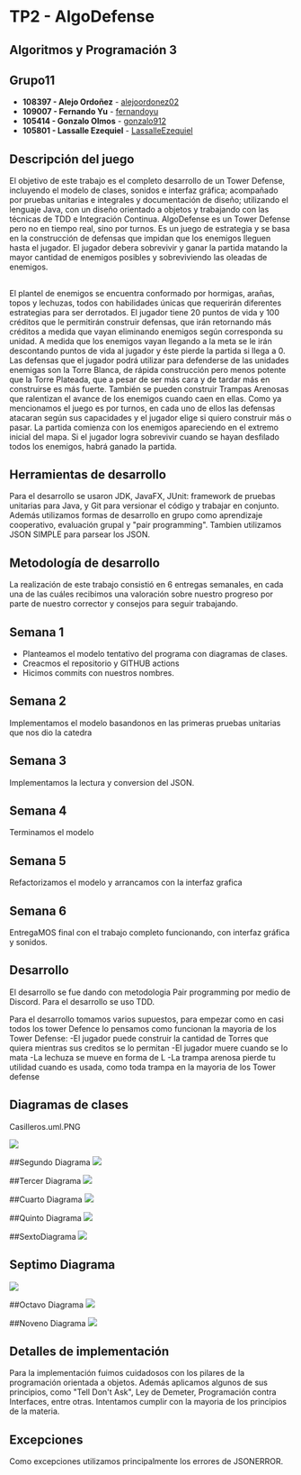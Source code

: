 # TP2 - AlgoDefense
## Algoritmos y Programación 3
## Grupo11
* **108397 - Alejo Ordoñez** - [alejoordonez02](https://github.com/alejoordonez02)
* **109007 - Fernando Yu** - [fernandoyu](https://github.com/FernandoYu)
* **105414 - Gonzalo Olmos** - [gonzalo912](https://github.com/gonzalo912)
* **105801 - Lassalle Ezequiel** - [LassalleEzequiel](https://github.com/EzequielLassalle)
## Descripción del juego
El objetivo de este trabajo es el completo desarrollo de un Tower Defense, incluyendo el modelo de clases, sonidos e interfaz gráfica; acompañado por pruebas unitarias e integrales y documentación de diseño; utilizando el lenguaje Java, con un diseño orientado a objetos y trabajando con las técnicas de TDD e Integración Continua.
AlgoDefense es un Tower Defense pero no en tiempo real, sino por turnos. Es un juego de estrategia y se basa en la construcción de defensas que impidan que los enemigos lleguen hasta el jugador. El jugador debera sobrevivir y ganar la partida matando la mayor cantidad de enemigos posibles y sobreviviendo las oleadas de enemigos.
##
El plantel de enemigos se encuentra conformado por hormigas, arañas, topos y lechuzas, todos con habilidades únicas que requerirán diferentes estrategias para ser derrotados.
El jugador tiene 20 puntos de vida y 100 créditos que le permitirán construir defensas, que irán retornando más créditos a medida que vayan eliminando enemigos según corresponda su unidad. A medida que los enemigos vayan llegando a la meta se le irán descontando puntos de vida al jugador y éste pierde la partida si llega a 0.
Las defensas que el jugador podrá utilizar para defenderse de las unidades enemigas son la Torre Blanca, de rápida construcción pero menos potente que la Torre Plateada, que a pesar de ser más cara y de tardar más en construirse es más fuerte. También se pueden construir Trampas Arenosas que ralentizan el avance de los enemigos cuando caen en ellas.
Como ya mencionamos el juego es por turnos, en cada uno de ellos las defensas atacaran según sus capacidades y el jugador elige si  quiero construir más o pasar.
La partida comienza con los enemigos apareciendo en el extremo inicial del mapa. Si el jugador logra sobrevivir cuando se hayan desfilado todos los enemigos, habrá ganado la partida.
## Herramientas de desarrollo
Para el desarrollo se usaron JDK, JavaFX, JUnit: framework de pruebas unitarias para Java, y Git para versionar el código y trabajar en conjunto.
Además utilizamos formas de desarrollo en grupo como aprendizaje cooperativo, evaluación grupal y "pair programming". Tambien utilizamos JSON SIMPLE para 
parsear los JSON.
## Metodología de desarrollo
La realización de este trabajo consistió en 6 entregas semanales, en cada una de las cuáles recibimos una valoración sobre nuestro progreso por parte de nuestro corrector y consejos para seguir trabajando.
## Semana 1
- Planteamos el modelo tentativo del programa con diagramas de clases.
- Creacmos el repositorio y GITHUB actions
- Hicimos commits con nuestros nombres.
## Semana 2
Implementamos el modelo basandonos en las primeras pruebas unitarias que nos dio la catedra
## Semana 3
Implementamos la lectura y conversion del JSON.
## Semana 4
Terminamos el modelo
## Semana 5
Refactorizamos el modelo y arrancamos con la interfaz grafica
## Semana 6
EntregaMOS final con el trabajo completo funcionando, con interfaz gráfica y sonidos.
## Desarrollo
El desarrollo se fue dando con metodologia Pair programming por medio de Discord. Para el desarrollo se
uso TDD.
        
Para el desarrollo tomamos varios supuestos, para empezar como en casi todos los tower Defence lo
pensamos como funcionan la mayoria de los Tower Defense:
-El jugador puede construir la cantidad de Torres que quiera mientras sus creditos se lo permitan
-El jugador muere cuando se lo mata
-La lechuza se mueve en forma de L
-La trampa arenosa pierde tu utilidad cuando es usada, como toda trampa en la mayoria de los Tower defense
## Diagramas de clases

Casilleros.uml.PNG


![](DiagramasTp2Algo3/Casilleros.uml.PNG)

##Segundo Diagrama
![](DiagramasTp2Algo3/Rango.uml.PNG)

##Tercer Diagrama
![](diagramasTp2Algo3/Torre.uml.PNG)

##Cuarto Diagrama
![](DiagramasTp2Algo3/Enemigos.uml.PNG)

##Quinto Diagrama
![](DiagramasTp2Algo3/DiagramaDeJuego.PNG)

##SextoDiagrama
![](DiagramasTp2Algo3/DiagramaDeSecuencia1.PNG)

## Septimo Diagrama
![](DiagramasTp2Algo3/DiagramaDeSecuencia2.PNG)

##Octavo Diagrama
![](DiagramasTp2Algo3/DiagramaDeSecuencia3.PNG)

##Noveno Diagrama
![](DiagramasTp2Algo3/DiagramaDePaquetes.PNG)

## Detalles de implementación
Para la implementación fuimos cuidadosos con los pilares de la programación orientada a objetos. Además aplicamos algunos de sus principios, como "Tell Don't Ask", Ley de Demeter, Programación contra Interfaces, entre otras.
Intentamos cumplir con la mayoria de los principios de la materia. 
## Excepciones
Como excepciones utilizamos principalmente los errores de JSONERROR.
